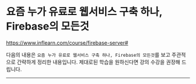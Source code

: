 # 요즘 누가 유료로 웹서비스 구축 하나, Firebase의 모든것

https://www.inflearn.com/course/firebase-server#

다음의 내용은 `요즘 누가 유료로 웹서비스 구축 하나, Firebase의 모든것`를 보고 주관적으로 간략하게 정리한 내용입니다. 제대로된 학습을 원하신다면 강의 수강을 권장해 드립니다.

---